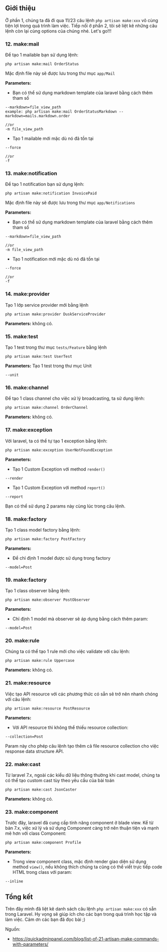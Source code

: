 ## Giới thiệu
Ở phần 1, chúng ta đã đi qua 11/23 câu lệnh `php artisan make:xxx` vô cùng tiện lợi trong quá trình làm việc. Tiếp nối ở phần 2, tôi sẽ liệt kê những câu lệnh còn lại cùng options của chúng nhé. Let's go!!!

### 12. make:mail
Để tạo 1 mailable bạn sử dụng lệnh:
```
php artisan make:mail OrderStatus
```
Mặc định file này sẽ được lưu trong thư mục `app/Mail`

**Parameters:**
- Bạn có thể sử dụng markdown template của laravel bằng cách thêm tham số
```
--markdown=file_view_path
example: php artisan make:mail OrderStatusMarkdown --markdown=mails.markdown.order

//or
-m file_view_path
```
- Tạo 1 mailable mới mặc dù nó đã tồn tại
```
--force

//or
-f
```

### 13. make:notification

Để tạo 1 notification bạn sử dụng lệnh:
```
php artisan make:notification InvoicePaid
```
Mặc định file này sẽ được lưu trong thư mục `app/Notifications`

**Parameters:**
- Bạn có thể sử dụng markdown template của laravel bằng cách thêm tham số
```
--markdown=file_view_path

//or
-m file_view_path
```
- Tạo 1 notification mới mặc dù nó đã tồn tại
```
--force

//or
-f
```

### 14. make:provider

Tạo 1 lớp service provider mới bằng lệnh
```
php artisan make:provider DuskServiceProvider
```
**Parameters:** không có.

### 15. make:test

Tạo 1 test trong thư mục `tests/Feature` bằng lệnh
```
php artisan make:test UserTest
```
**Parameters:**
Tạo 1 test trong thư mục Unit
```
--unit
```

### 16. make:channel

Để tạo 1 class channel cho việc xử lý broadcasting, ta sử dụng lệnh:
```
php artisan make:channel OrderChannel
```
**Parameters:** không có.

### 17. make:exception
Với laravel, ta có thể tự tạo 1 exception bằng lệnh:

```
php artisan make:exception UserNotFoundException
```
**Parameters:**
- Tạo 1 Custom Exception với method `render()`
```
--render
```
- Tạo 1 Custom Exception với method `report()`
```
--report
```
Bạn có thể sử dụng 2 params này cùng lúc trong câu lệnh.

### 18. make:factory
Tạo 1 class model factory bằng lệnh:
```
php artisan make:factory PostFactory
```
**Parameters:**
- Để chỉ định 1 model được sử dụng trong factory
```
--model=Post
```

### 19. make:factory
Tạo 1 class observer bằng lệnh:
```
php artisan make:observer PostObserver
```
**Parameters:**
- Chỉ định 1 model mà observer sẽ áp dụng bằng cách thêm param:
```
--model=Post
```

### 20. make:rule
Chúng ta có thể tạo 1 rule mới cho việc validate với câu lệnh:
```
php artisan make:rule Uppercase
```
**Parameters:** không có.

### 21. make:resource
Việc tạo API resource với các phương thức có sẵn sẽ trở nên nhanh chóng với câu lệnh:
```
php artisan make:resource PostResource
```
**Parameters:**
- Với API resource thì không thể thiếu resource collection:
```
--collection=Post
```
Param này cho phép câu lệnh tạo thêm cả file resource collection cho việc response data structure API.
### 22. make:cast
Từ laravel 7.x, ngoài các kiểu dữ liệu thông thường khi cast model, chúng ta có thể tạo custom cast tùy theo yêu cầu của bài toán
```
php artisan make:cast JsonCaster
```
**Parameters:** không có.
### 23. make:component
Trước đây, laravel đã cung cấp tính năng component ở blade view. Kể từ bản 7.x, việc xử lý và sử dụng Component càng trở nên thuận tiện và mạnh mẽ hơn với class Component:
```
php artisan make:component Profile
```
**Parameters:**
- Trong view component class, mặc định render giao diện sử dụng method `view()`, nếu không thích chúng ta cũng có thể viết trực tiếp code HTML trong class với param:
```
--inline
```
## Tổng kết
Trên đây mình đã liệt kê danh sách câu lệnh `php artisan make:xxx` có sẵn trong Laravel. Hy vọng sẽ giúp ích cho các bạn trong quá trình học tập và làm việc. Cảm ơn các bạn đã đọc bài ;) 

Nguồn:
- https://quickadminpanel.com/blog/list-of-21-artisan-make-commands-with-parameters/